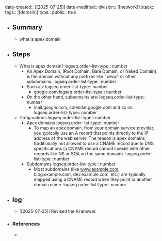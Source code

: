 date-created:: [[2025-07-25]]
date-modified::
division:: [[network]]
stack::
tags:: [[domain]] 
type::
public:: true

- ## Summary
	- what is apex domain
- ## Steps
	- What is apex domain?
	  logseq.order-list-type:: number
		- An Apex Domain, (Root Domain, Bare Domain, or Naked Domain), is the domain without any prefixes like "www" or other subdomains.
		  logseq.order-list-type:: number
		- Such as:
		  logseq.order-list-type:: number
			- google.com
			  logseq.order-list-type:: number
		- On the other hand, subsomains are:
		  logseq.order-list-type:: number
			- mail.google.com, calendar.google.com and so on.
			  logseq.order-list-type:: number
	- Cofigurations
	  logseq.order-list-type:: number
		- Apex domains
		  logseq.order-list-type:: number
			- To map an apex domain, from your domain service provider, you typically use an A record that points directly to the IP address of the web server. The reason is apex domains traditionally not allowed to use a CNAME record due to DNS specifications (a CNAME record cannot coexist with other records like NS or SOA on the same domain).
			  logseq.order-list-type:: number
		- Subdomains
		  logseq.order-list-type:: number
			- Most subdomains (like www.example.com, blog.example.com, dev.example.com, etc.) are typically mapped using a CNAME record when they point to another domain name.
			  logseq.order-list-type:: number
- ## log
	- [[2025-07-25]] Revised the AI answer.
- ### References
	-